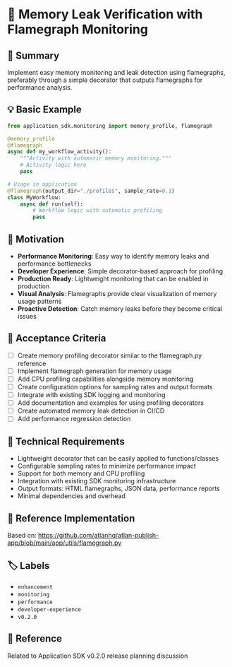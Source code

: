 # 🧠 Memory Leak Verification with Flamegraph Monitoring

## 📝 Summary
Implement easy memory monitoring and leak detection using flamegraphs, preferably through a simple decorator that outputs flamegraphs for performance analysis.

## 💡 Basic Example
```python
from application_sdk.monitoring import memory_profile, flamegraph

@memory_profile
@flamegraph
async def my_workflow_activity():
    """Activity with automatic memory monitoring."""
    # Activity logic here
    pass

# Usage in application
@flamegraph(output_dir="./profiles", sample_rate=0.1)
class MyWorkflow:
    async def run(self):
        # Workflow logic with automatic profiling
        pass
```

## 🎯 Motivation
- **Performance Monitoring**: Easy way to identify memory leaks and performance bottlenecks
- **Developer Experience**: Simple decorator-based approach for profiling
- **Production Ready**: Lightweight monitoring that can be enabled in production
- **Visual Analysis**: Flamegraphs provide clear visualization of memory usage patterns
- **Proactive Detection**: Catch memory leaks before they become critical issues

## 💼 Acceptance Criteria
- [ ] Create memory profiling decorator similar to the flamegraph.py reference
- [ ] Implement flamegraph generation for memory usage
- [ ] Add CPU profiling capabilities alongside memory monitoring
- [ ] Create configuration options for sampling rates and output formats
- [ ] Integrate with existing SDK logging and monitoring
- [ ] Add documentation and examples for using profiling decorators
- [ ] Create automated memory leak detection in CI/CD
- [ ] Add performance regression detection

## 🔧 Technical Requirements
- Lightweight decorator that can be easily applied to functions/classes
- Configurable sampling rates to minimize performance impact
- Support for both memory and CPU profiling
- Integration with existing SDK monitoring infrastructure
- Output formats: HTML flamegraphs, JSON data, performance reports
- Minimal dependencies and overhead

## 🔗 Reference Implementation
Based on: https://github.com/atlanhq/atlan-publish-app/blob/main/app/utils/flamegraph.py

## 🏷️ Labels
- `enhancement`
- `monitoring`
- `performance`
- `developer-experience`
- `v0.2.0`

## 🔗 Reference
Related to Application SDK v0.2.0 release planning discussion